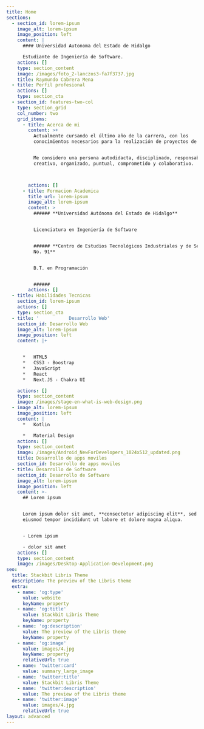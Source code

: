 ```yaml
---
title: Home
sections:
  - section_id: lorem-ipsum
    image_alt: lorem-ipsum
    image_position: left
    content: |
      #### Universidad Autonoma del Estado de Hidalgo

      Estudiante de Ingeniería de Software.
    actions: []
    type: section_content
    image: /images/foto_2-lanczos3-fa7f3737.jpg
    title: Raymundo Cabrera Mena
  - title: Perfil profesional
    actions: []
    type: section_cta
  - section_id: features-two-col
    type: section_grid
    col_number: two
    grid_items:
      - title: Acerca de mi
        content: >+
          Actualmente cursando el último año de la carrera, con los
          conocimientos necesarios para la realización de proyectos de software.


          Me considero una persona autodidacta, disciplinado, responsable,
          creativo, organizado, puntual, comprometido y colaborativo.



        actions: []
      - title: Formacion Academica
        title_url: lorem-ipsum
        image_alt: lorem-ipsum
        content: >
          ###### **Universidad Autónoma del Estado de Hidalgo**


          Licenciatura en Ingeniería de Software


          ###### **Centro de Estudios Tecnológicos Industriales y de Servicios
          No. 91**


          B.T. en Programación


          ######
        actions: []
  - title: Habilidades Tecnicas
    section_id: lorem-ipsum
    actions: []
    type: section_cta
  - title: '           Desarrollo Web'
    section_id: Desarrollo Web
    image_alt: lorem-ipsum
    image_position: left
    content: |+


      *   HTML5
      *   CSS3 - Boostrap
      *   JavaScript
      *   React
      *   Next.JS - Chakra UI

    actions: []
    type: section_content
    image: /images/stage-en-what-is-web-design.png
  - image_alt: lorem-ipsum
    image_position: left
    content: |
      *   Kotlin 

      *   Material Design
    actions: []
    type: section_content
    image: /images/Android_NewForDevelopers_1024x512_updated.png
    title: Desarrollo de apps moviles
    section_id: Desarrollo de apps moviles
  - title: Desarrollo de Software
    section_id: Desarrollo de Software
    image_alt: lorem-ipsum
    image_position: left
    content: >-
      ## Lorem ipsum


      Lorem ipsum dolor sit amet, **consectetur adipiscing elit**, sed do
      eiusmod tempor incididunt ut labore et dolore magna aliqua.


      - Lorem ipsum

      - dolor sit amet
    actions: []
    type: section_content
    image: /images/Desktop-Application-Development.png
seo:
  title: Stackbit Libris Theme
  description: The preview of the Libris theme
  extra:
    - name: 'og:type'
      value: website
      keyName: property
    - name: 'og:title'
      value: Stackbit Libris Theme
      keyName: property
    - name: 'og:description'
      value: The preview of the Libris theme
      keyName: property
    - name: 'og:image'
      value: images/4.jpg
      keyName: property
      relativeUrl: true
    - name: 'twitter:card'
      value: summary_large_image
    - name: 'twitter:title'
      value: Stackbit Libris Theme
    - name: 'twitter:description'
      value: The preview of the Libris theme
    - name: 'twitter:image'
      value: images/4.jpg
      relativeUrl: true
layout: advanced
---
```

